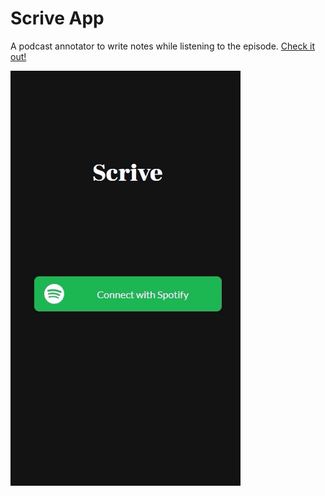 # Scrive App

A podcast annotator to write notes while listening to the episode. [Check it out!](https://scrive-app.herokuapp.com/)

![](src/app/assets/scrive-preview.gif)


